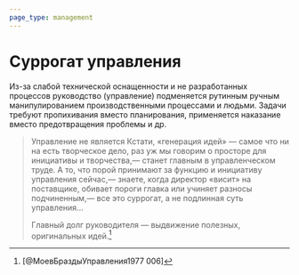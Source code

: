 ```yaml
---
page_type: management
---
```

# Суррогат управления

Из-за слабой технической оснащенности и не разработанных процессов руководство (управление) подменяется рутинным ручным манипулированием производственными процессами и людьми. Задачи требуют пропихивания вместо планирования, применяется наказание вместо предотвращения проблемы и др.

> Управление не является Кстати, «генерация идей» — самое что ни на есть творческое дело, раз уж мы говорим о просторе для инициативы и творчества,— станет главным в управленческом труде. А то, что порой принимают за функцию и инициативу управления сейчас,— знаете, когда директор «висит» на поставщике, обивает пороги главка или учиняет разносы подчиненным,— все это суррогат, а не подлинная суть управления...
> 
> Главный долг руководителя — выдвижение полезных, оригинальных идей.[^1]

[^1]:  [@МоевБраздыУправления1977 006]